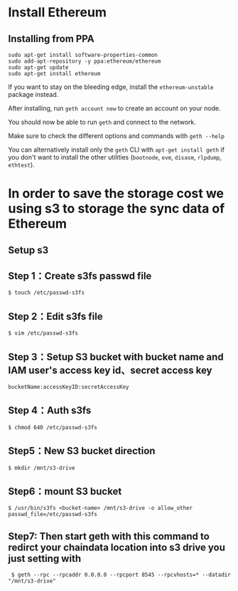 
# Install Ethereum

## Installing from PPA

```
sudo apt-get install software-properties-common
sudo add-apt-repository -y ppa:ethereum/ethereum
sudo apt-get update
sudo apt-get install ethereum
```

If you want to stay on the bleeding edge, install the `ethereum-unstable` package instead.

After installing, run `geth account new` to create an account on your node.

You should now be able to run `geth` and connect to the network.

Make sure to check the different options and commands with `geth --help`

You can alternatively install only the `geth` CLI with `apt-get install geth` if you don't want to install the other utilities (`bootnode`, `evm`, `disasm`, `rlpdump`, `ethtest`).


# In order to save the storage cost we using s3 to storage the sync data of Ethereum

## Setup s3



## Step 1：Create s3fs passwd file

```
$ touch /etc/passwd-s3fs
```

## Step 2：Edit s3fs file

```
$ vim /etc/passwd-s3fs
```

## Step 3：Setup S3 bucket with bucket name and IAM user's access key id、secret access key

```
bucketName:accessKeyID:secretAccessKey
```

## Step 4：Auth s3fs 

```
$ chmod 640 /etc/passwd-s3fs
```

## Step5：New S3 bucket direction

```
$ mkdir /mnt/s3-drive
```

## Step6：mount S3 bucket 

```
$ /usr/bin/s3fs <bucket-name> /mnt/s3-drive -o allow_other passwd_file=/etc/passwd-s3fs
```



## Step7: Then start geth with this command to redirct your chaindata location into s3 drive you just setting with

```
 $ geth --rpc --rpcaddr 0.0.0.0 --rpcport 8545 --rpcvhosts=* --datadir "/mnt/s3-drive"
```
